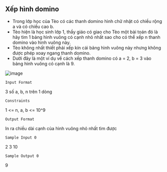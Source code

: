 ## Xếp hình domino
- Trong lớp học của Tèo có các thanh domino hình chữ nhật có chiều rộng a và có chiều cao b.
- Tèo hiện là học sinh lớp 1, thầy giáo có giao cho Tèo một bài toán đó là hãy tìm 1 bảng hình vuông có cạnh nhỏ nhất sao cho có thể xếp n thanh domino vào hình vuông này.
- Tèo không nhất thiết phải xếp kín cái bảng hình vuông này nhưng không được phép xoay ngang thanh domino.
- Dưới đây là một ví dụ về cách xếp thanh domino có a = 2, b = 3 vào bảng hình vuông có cạnh là 9.

![image](https://github.com/minchangggg/DSA/assets/125820144/2b328b6d-cf1e-4deb-aa99-83fcbec19b80)

`Input Format`

3 số a, b, n trên 1 dòng

`Constraints`

1 <= n, a, b <= 10^9

`Output Format`

In ra chiều dài cạnh của hình vuông nhỏ nhất tìm được

`Sample Input 0`

2 3 10

`Sample Output 0`

9
